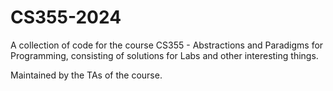 # CS355-2024
A collection of code for the course CS355 - Abstractions and Paradigms for Programming, consisting of solutions for Labs and other interesting things.

Maintained by the TAs of the course.
